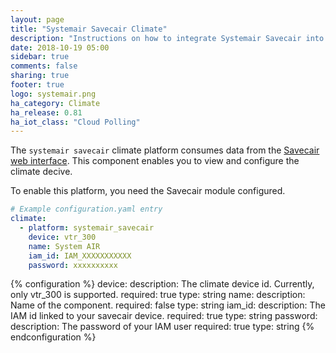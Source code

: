 ```yaml
---
layout: page
title: "Systemair Savecair Climate"
description: "Instructions on how to integrate Systemair Savecair into Home Assistant."
date: 2018-10-19 05:00
sidebar: true
comments: false
sharing: true
footer: true
logo: systemair.png
ha_category: Climate
ha_release: 0.81
ha_iot_class: "Cloud Polling"
---
```

The `systemair savecair` climate platform consumes data from the [Savecair web interface](https://savecair.systemair.com). This component enables you to view and configure the climate decive.

To enable this platform, you need the Savecair module configured.

```yaml
# Example configuration.yaml entry
climate:
  - platform: systemair_savecair
    device: vtr_300
    name: System AIR
    iam_id: IAM_XXXXXXXXXXX
    password: xxxxxxxxxx
```
{% configuration %}
device:
  description: The climate device id. Currently, only vtr_300 is supported.
  required: true
  type: string
name:
  description: Name of the component.
  required: false
  type: string
iam_id:
  description: The IAM id linked to your savecair device.
  required: true
  type: string
password:
  description: The password of your IAM user
  required: true
  type: string
{% endconfiguration %}
